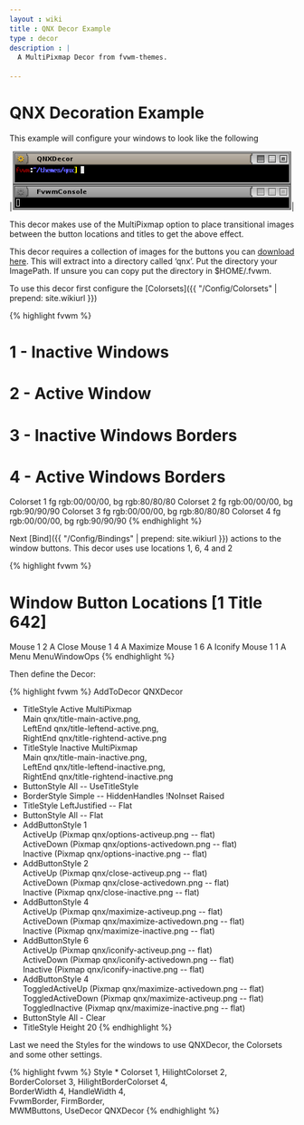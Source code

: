 ```yaml
---
layout : wiki
title : QNX Decor Example
type : decor
description : |
  A MultiPixmap Decor from fvwm-themes.

---
```

# QNX Decoration Example

This example will configure your windows to look like the following

|![image](scrot.png)|

This decor makes use of the MultiPixmap option to place transitional
images between the button locations and titles to get the above effect.

This decor requires a collection of images for the buttons you can
[download here](decor-qnx.tar.gz). This will extract into a directory
called ‘qnx’. Put the directory your ImagePath. If unsure you can copy
put the directory in $HOME/.fvwm.

To use this decor first configure the 
[Colorsets]({{ "/Config/Colorsets" | prepend: site.wikiurl }})

{% highlight fvwm %}
#   1 - Inactive Windows 
#   2 - Active Window
#   3 - Inactive Windows Borders
#   4 - Active Windows Borders
Colorset 1 fg rgb:00/00/00, bg rgb:80/80/80
Colorset 2 fg rgb:00/00/00, bg rgb:90/90/90
Colorset 3 fg rgb:00/00/00, bg rgb:80/80/80
Colorset 4 fg rgb:00/00/00, bg rgb:90/90/90
{% endhighlight %}

Next [Bind]({{ "/Config/Bindings" | prepend: site.wikiurl }})
actions to the window buttons. This decor uses
use locations 1, 6, 4 and 2

{% highlight fvwm %}
# Window Button Locations [1 Title 642]
Mouse 1 2 A Close
Mouse 1 4 A Maximize
Mouse 1 6 A Iconify
Mouse 1 1 A Menu MenuWindowOps
{% endhighlight %}

Then define the Decor:

{% highlight fvwm %}
AddToDecor QNXDecor
+ TitleStyle Active MultiPixmap \
        Main     qnx/title-main-active.png, \
        LeftEnd  qnx/title-leftend-active.png, \
        RightEnd qnx/title-rightend-active.png
+ TitleStyle Inactive MultiPixmap \
        Main     qnx/title-main-inactive.png, \
        LeftEnd  qnx/title-leftend-inactive.png, \
        RightEnd qnx/title-rightend-inactive.png
+ ButtonStyle All -- UseTitleStyle
+ BorderStyle Simple -- HiddenHandles !NoInset Raised
+ TitleStyle LeftJustified -- Flat
+ ButtonStyle All -- Flat
+ AddButtonStyle 1 \
        ActiveUp   (Pixmap qnx/options-activeup.png   -- flat) \
        ActiveDown (Pixmap qnx/options-activedown.png -- flat) \
        Inactive   (Pixmap qnx/options-inactive.png   -- flat)
+ AddButtonStyle 2 \
        ActiveUp   (Pixmap qnx/close-activeup.png   -- flat) \
        ActiveDown (Pixmap qnx/close-activedown.png -- flat) \
        Inactive   (Pixmap qnx/close-inactive.png   -- flat)
+ AddButtonStyle 4 \
        ActiveUp   (Pixmap qnx/maximize-activeup.png   -- flat) \
        ActiveDown (Pixmap qnx/maximize-activedown.png -- flat) \
        Inactive   (Pixmap qnx/maximize-inactive.png   -- flat)
+ AddButtonStyle 6 \
        ActiveUp   (Pixmap qnx/iconify-activeup.png   -- flat) \
        ActiveDown (Pixmap qnx/iconify-activedown.png -- flat) \
        Inactive   (Pixmap qnx/iconify-inactive.png   -- flat)
+ AddButtonStyle 4 \
        ToggledActiveUp   (Pixmap qnx/maximize-activedown.png -- flat) \
        ToggledActiveDown (Pixmap qnx/maximize-activeup.png   -- flat) \
        ToggledInactive   (Pixmap qnx/maximize-inactive.png   -- flat)
+ ButtonStyle All - Clear
+ TitleStyle Height 20
{% endhighlight %}

Last we need the Styles for the windows to use QNXDecor, the
Colorsets and some other settings.

{% highlight fvwm %}
Style * Colorset 1, HilightColorset 2, \
        BorderColorset 3, HilightBorderColorset 4, \
        BorderWidth 4, HandleWidth 4, \
        FvwmBorder, FirmBorder, \
        MWMButtons, UseDecor QNXDecor
{% endhighlight %}

